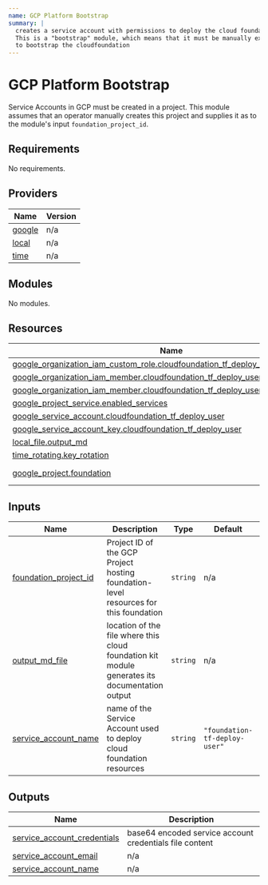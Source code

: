 ```yaml
---
name: GCP Platform Bootstrap
summary: |
  creates a service account with permissions to deploy the cloud foundation infrastructure.
  This is a "bootstrap" module, which means that it must be manually executed once by an administrator
  to bootstrap the cloudfoundation
---
```


# GCP Platform Bootstrap

Service Accounts in GCP must be created in a project. This module assumes that an operator manually creates this project
and supplies it as to the module's input `foundation_project_id`.
  
<!-- BEGIN_TF_DOCS -->
## Requirements

No requirements.

## Providers

| Name | Version |
|------|---------|
| <a name="provider_google"></a> [google](#provider\_google) | n/a |
| <a name="provider_local"></a> [local](#provider\_local) | n/a |
| <a name="provider_time"></a> [time](#provider\_time) | n/a |

## Modules

No modules.

## Resources

| Name | Type |
|------|------|
| [google_organization_iam_custom_role.cloudfoundation_tf_deploy_user](https://registry.terraform.io/providers/hashicorp/google/latest/docs/resources/organization_iam_custom_role) | resource |
| [google_organization_iam_member.cloudfoundation_tf_deploy_user](https://registry.terraform.io/providers/hashicorp/google/latest/docs/resources/organization_iam_member) | resource |
| [google_organization_iam_member.cloudfoundation_tf_deploy_user_org_policy_admin](https://registry.terraform.io/providers/hashicorp/google/latest/docs/resources/organization_iam_member) | resource |
| [google_project_service.enabled_services](https://registry.terraform.io/providers/hashicorp/google/latest/docs/resources/project_service) | resource |
| [google_service_account.cloudfoundation_tf_deploy_user](https://registry.terraform.io/providers/hashicorp/google/latest/docs/resources/service_account) | resource |
| [google_service_account_key.cloudfoundation_tf_deploy_user](https://registry.terraform.io/providers/hashicorp/google/latest/docs/resources/service_account_key) | resource |
| [local_file.output_md](https://registry.terraform.io/providers/hashicorp/local/latest/docs/resources/file) | resource |
| [time_rotating.key_rotation](https://registry.terraform.io/providers/hashicorp/time/latest/docs/resources/rotating) | resource |
| [google_project.foundation](https://registry.terraform.io/providers/hashicorp/google/latest/docs/data-sources/project) | data source |

## Inputs

| Name | Description | Type | Default | Required |
|------|-------------|------|---------|:--------:|
| <a name="input_foundation_project_id"></a> [foundation\_project\_id](#input\_foundation\_project\_id) | Project ID of the GCP Project hosting foundation-level resources for this foundation | `string` | n/a | yes |
| <a name="input_output_md_file"></a> [output\_md\_file](#input\_output\_md\_file) | location of the file where this cloud foundation kit module generates its documentation output | `string` | n/a | yes |
| <a name="input_service_account_name"></a> [service\_account\_name](#input\_service\_account\_name) | name of the Service Account used to deploy cloud foundation resources | `string` | `"foundation-tf-deploy-user"` | no |

## Outputs

| Name | Description |
|------|-------------|
| <a name="output_service_account_credentials"></a> [service\_account\_credentials](#output\_service\_account\_credentials) | base64 encoded service account credentials file content |
| <a name="output_service_account_email"></a> [service\_account\_email](#output\_service\_account\_email) | n/a |
| <a name="output_service_account_name"></a> [service\_account\_name](#output\_service\_account\_name) | n/a |
<!-- END_TF_DOCS -->